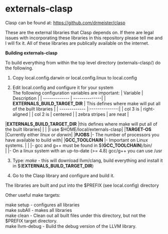 **externals-clasp**
===============

Clasp can be found at:   https://github.com/drmeister/clasp

These are the external libraries that Clasp depends on. If there are legal issues with incorporating these libraries in this repository please tell me and I will fix it.  All of these libraries are publically available on the internet.

**Building externals-clasp**

To build everything from within the top level directory (externals-clasp/) do the following.

1) Copy local.config.darwin or local.config.linux to local.config

2) Edit local.config and configure it for your system<br>
  The following configuration variables are important:
| Variable  |   Description |
| ------------- | --------------|
| **EXTERNALS_BUILD_TARGET_DIR**        | This defines where make will put all of the built libraries  |
| ------------- |:--------------:|
| col 3 is      | right-aligned |
| col 2 is      | centered      |
| zebra stripes | are neat      |


|**EXTERNALS_BUILD_TARGET_DIR**   |this defines where make will put all of the built libraries|
|
| |I use $HOME/local/externals-clasp|
|**TARGET-OS**                    |Currently either _linux_ or _darwin_|
|**PJOBS**                        |- The number of processors you have available to build with|
|**GCC_TOOLCHAIN**                |- Important on Linux systems. | 
|                                 |- gcc and g++ must be found in $(**GCC_TOOLCHAIN**)/bin/<br>
|                                  |- On a linux system with an up-to-date (>= 4.8) gcc/g++ you can use /usr
  
3) Type:  _make_    - this will download llvm/clang, build everything and install it in $(**EXTERNALS_BUILD_TARGET_DIR**)

4) Go to the Clasp library and configure and build it.

The libraries are built and put into the $PREFIX (see local.config) directory

Other useful make targets:

make setup      - configures all libraries<br>
make subAll     - makes all libraries<br>
make clean      - Clean out all built files under this directory, but not the $PREFIX target directory.<br>
make llvm-debug - Build the debug version of the LLVM library.


